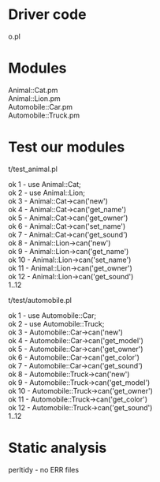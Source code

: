 # Driver code

o.pl

# Modules

Animal::Cat.pm  
Animal::Lion.pm  
Automobile::Car.pm  
Automobile::Truck.pm  



# Test our modules  

t/test_animal.pl  



ok 1 - use Animal::Cat;  
ok 2 - use Animal::Lion;  
ok 3 - Animal::Cat->can('new')  
ok 4 - Animal::Cat->can('get_name')  
ok 5 - Animal::Cat->can('get_owner')  
ok 6 - Animal::Cat->can('set_name')  
ok 7 - Animal::Cat->can('get_sound')  
ok 8 - Animal::Lion->can('new')  
ok 9 - Animal::Lion->can('get_name')  
ok 10 - Animal::Lion->can('set_name')  
ok 11 - Animal::Lion->can('get_owner')  
ok 12 - Animal::Lion->can('get_sound')  
1..12  

t/test/automobile.pl  

ok 1 - use Automobile::Car;  
ok 2 - use Automobile::Truck;  
ok 3 - Automobile::Car->can('new')  
ok 4 - Automobile::Car->can('get_model')  
ok 5 - Automobile::Car->can('get_owner')  
ok 6 - Automobile::Car->can('get_color')  
ok 7 - Automobile::Car->can('get_sound')  
ok 8 - Automobile::Truck->can('new')  
ok 9 - Automobile::Truck->can('get_model')  
ok 10 - Automobile::Truck->can('get_owner')  
ok 11 - Automobile::Truck->can('get_color')  
ok 12 - Automobile::Truck->can('get_sound')  
1..12  

# Static analysis  
perltidy - no ERR files
